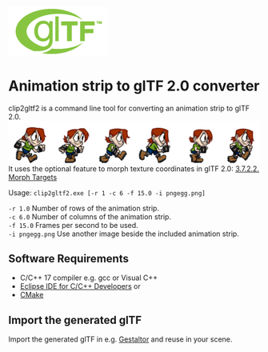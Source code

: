 [![](glTF.png)](https://github.com/KhronosGroup/glTF/tree/master/specification/2.0)

# Animation strip to glTF 2.0 converter

clip2gltf2 is a command line tool for converting an animation strip to glTF 2.0.  
[![](pngegg.png)](https://www.codeandweb.com/texturepacker/tutorials/how-to-create-a-sprite-sheet)  
It uses the optional feature to morph texture coordinates in glTF 2.0: 
[3.7.2.2. Morph Targets](https://www.khronos.org/registry/glTF/specs/2.0/glTF-2.0.html#morph-targets)  

Usage: `clip2gltf2.exe [-r 1 -c 6 -f 15.0 -i pngegg.png]`

`-r 1.0` Number of rows of the animation strip.  
`-c 6.0` Number of columns of the animation strip.  
`-f 15.0` Frames per second to be used.  
`-i pngegg.png` Use another image beside the included animation strip.  


## Software Requirements

* C/C++ 17 compiler e.g. gcc or Visual C++
* [Eclipse IDE for C/C++ Developers](https://www.eclipse.org/downloads/packages/release/2021-03/r/eclipse-ide-cc-developers) or  
* [CMake](https://cmake.org/)  


## Import the generated glTF

Import the generated glTF in e.g. [Gestaltor](https://gestaltor.io/) and reuse in your scene.  

